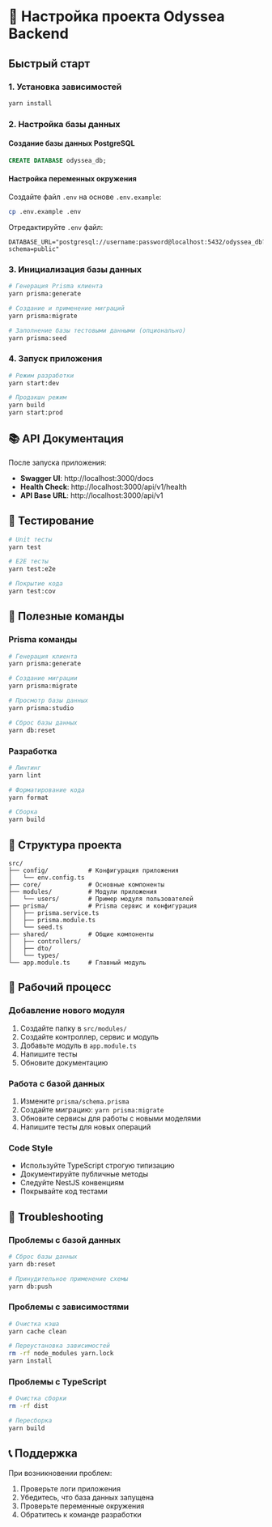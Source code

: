 # 🚀 Настройка проекта Odyssea Backend

## Быстрый старт

### 1. Установка зависимостей
```bash
yarn install
```

### 2. Настройка базы данных

#### Создание базы данных PostgreSQL
```sql
CREATE DATABASE odyssea_db;
```

#### Настройка переменных окружения
Создайте файл `.env` на основе `.env.example`:
```bash
cp .env.example .env
```

Отредактируйте `.env` файл:
```env
DATABASE_URL="postgresql://username:password@localhost:5432/odyssea_db?schema=public"
```

### 3. Инициализация базы данных
```bash
# Генерация Prisma клиента
yarn prisma:generate

# Создание и применение миграций
yarn prisma:migrate

# Заполнение базы тестовыми данными (опционально)
yarn prisma:seed
```

### 4. Запуск приложения
```bash
# Режим разработки
yarn start:dev

# Продакшн режим
yarn build
yarn start:prod
```

## 📚 API Документация

После запуска приложения:
- **Swagger UI**: http://localhost:3000/docs
- **Health Check**: http://localhost:3000/api/v1/health
- **API Base URL**: http://localhost:3000/api/v1

## 🧪 Тестирование

```bash
# Unit тесты
yarn test

# E2E тесты
yarn test:e2e

# Покрытие кода
yarn test:cov
```

## 🔧 Полезные команды

### Prisma команды
```bash
# Генерация клиента
yarn prisma:generate

# Создание миграции
yarn prisma:migrate

# Просмотр базы данных
yarn prisma:studio

# Сброс базы данных
yarn db:reset
```

### Разработка
```bash
# Линтинг
yarn lint

# Форматирование кода
yarn format

# Сборка
yarn build
```

## 📁 Структура проекта

```
src/
├── config/           # Конфигурация приложения
│   └── env.config.ts
├── core/             # Основные компоненты
├── modules/          # Модули приложения
│   └── users/        # Пример модуля пользователей
├── prisma/           # Prisma сервис и конфигурация
│   ├── prisma.service.ts
│   ├── prisma.module.ts
│   └── seed.ts
├── shared/           # Общие компоненты
│   ├── controllers/
│   ├── dto/
│   └── types/
└── app.module.ts     # Главный модуль
```

## 🔄 Рабочий процесс

### Добавление нового модуля
1. Создайте папку в `src/modules/`
2. Создайте контроллер, сервис и модуль
3. Добавьте модуль в `app.module.ts`
4. Напишите тесты
5. Обновите документацию

### Работа с базой данных
1. Измените `prisma/schema.prisma`
2. Создайте миграцию: `yarn prisma:migrate`
3. Обновите сервисы для работы с новыми моделями
4. Напишите тесты для новых операций

### Code Style
- Используйте TypeScript строгую типизацию
- Документируйте публичные методы
- Следуйте NestJS конвенциям
- Покрывайте код тестами

## 🚨 Troubleshooting

### Проблемы с базой данных
```bash
# Сброс базы данных
yarn db:reset

# Принудительное применение схемы
yarn db:push
```

### Проблемы с зависимостями
```bash
# Очистка кэша
yarn cache clean

# Переустановка зависимостей
rm -rf node_modules yarn.lock
yarn install
```

### Проблемы с TypeScript
```bash
# Очистка сборки
rm -rf dist

# Пересборка
yarn build
```

## 📞 Поддержка

При возникновении проблем:
1. Проверьте логи приложения
2. Убедитесь, что база данных запущена
3. Проверьте переменные окружения
4. Обратитесь к команде разработки
